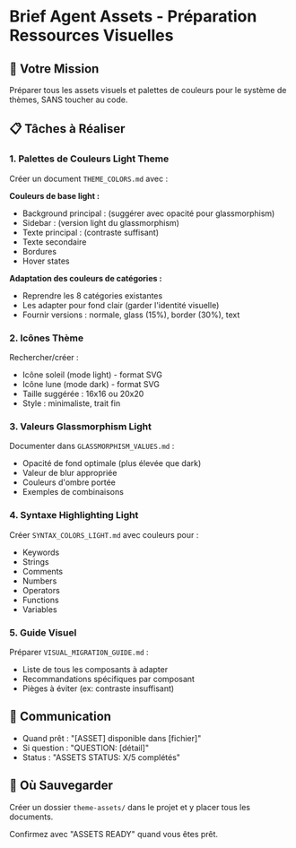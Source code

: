 # Brief Agent Assets - Préparation Ressources Visuelles

## 🎯 Votre Mission
Préparer tous les assets visuels et palettes de couleurs pour le système de thèmes, SANS toucher au code.

## 📋 Tâches à Réaliser

### 1. Palettes de Couleurs Light Theme
Créer un document `THEME_COLORS.md` avec :

**Couleurs de base light :**
- Background principal : (suggérer avec opacité pour glassmorphism)
- Sidebar : (version light du glassmorphism)
- Texte principal : (contraste suffisant)
- Texte secondaire
- Bordures
- Hover states

**Adaptation des couleurs de catégories :**
- Reprendre les 8 catégories existantes
- Les adapter pour fond clair (garder l'identité visuelle)
- Fournir versions : normale, glass (15%), border (30%), text

### 2. Icônes Thème
Rechercher/créer :
- Icône soleil (mode light) - format SVG
- Icône lune (mode dark) - format SVG
- Taille suggérée : 16x16 ou 20x20
- Style : minimaliste, trait fin

### 3. Valeurs Glassmorphism Light
Documenter dans `GLASSMORPHISM_VALUES.md` :
- Opacité de fond optimale (plus élevée que dark)
- Valeur de blur appropriée
- Couleurs d'ombre portée
- Exemples de combinaisons

### 4. Syntaxe Highlighting Light
Créer `SYNTAX_COLORS_LIGHT.md` avec couleurs pour :
- Keywords
- Strings  
- Comments
- Numbers
- Operators
- Functions
- Variables

### 5. Guide Visuel
Préparer `VISUAL_MIGRATION_GUIDE.md` :
- Liste de tous les composants à adapter
- Recommandations spécifiques par composant
- Pièges à éviter (ex: contraste insuffisant)

## 💬 Communication
- Quand prêt : "[ASSET] disponible dans [fichier]"
- Si question : "QUESTION: [détail]"
- Status : "ASSETS STATUS: X/5 complétés"

## 📍 Où Sauvegarder
Créer un dossier `theme-assets/` dans le projet et y placer tous les documents.

Confirmez avec "ASSETS READY" quand vous êtes prêt.